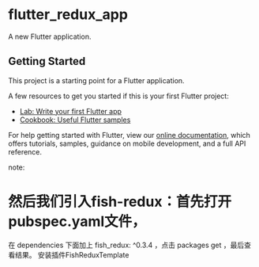 # flutter_redux_app

A new Flutter application.

## Getting Started

This project is a starting point for a Flutter application.

A few resources to get you started if this is your first Flutter project:

- [Lab: Write your first Flutter app](https://flutter.dev/docs/get-started/codelab)
- [Cookbook: Useful Flutter samples](https://flutter.dev/docs/cookbook)

For help getting started with Flutter, view our
[online documentation](https://flutter.dev/docs), which offers tutorials,
samples, guidance on mobile development, and a full API reference.

note:
# 然后我们引入fish-redux：首先打开pubspec.yaml文件，
在 dependencies 下面加上 fish_redux: ^0.3.4 ，点击 packages get ，最后查看结果。
安装插件FishReduxTemplate